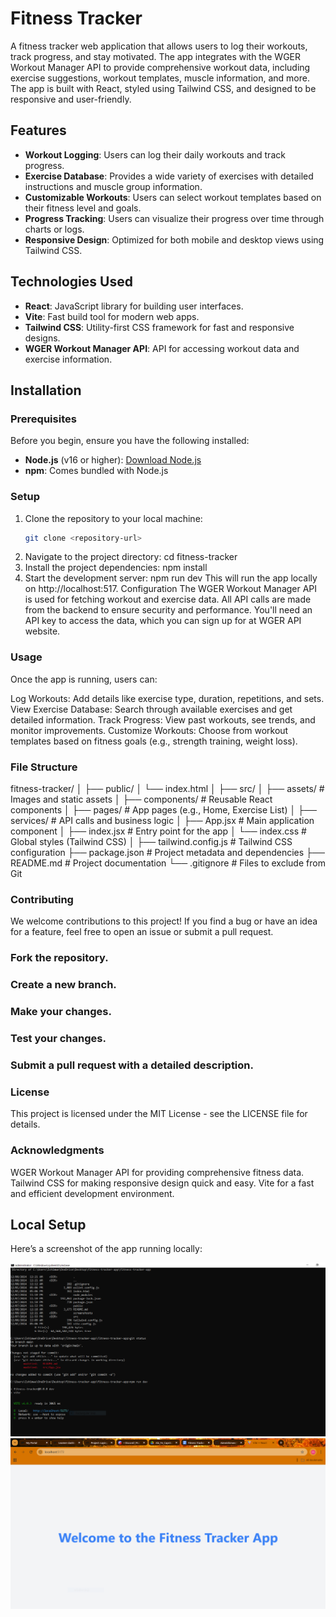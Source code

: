 # Fitness Tracker

A fitness tracker web application that allows users to log their workouts, track progress, and stay motivated. The app integrates with the WGER Workout Manager API to provide comprehensive workout data, including exercise suggestions, workout templates, muscle information, and more. The app is built with React, styled using Tailwind CSS, and designed to be responsive and user-friendly.

## Features

- **Workout Logging**: Users can log their daily workouts and track progress.
- **Exercise Database**: Provides a wide variety of exercises with detailed instructions and muscle group information.
- **Customizable Workouts**: Users can select workout templates based on their fitness level and goals.
- **Progress Tracking**: Users can visualize their progress over time through charts or logs.
- **Responsive Design**: Optimized for both mobile and desktop views using Tailwind CSS.

## Technologies Used

- **React**: JavaScript library for building user interfaces.
- **Vite**: Fast build tool for modern web apps.
- **Tailwind CSS**: Utility-first CSS framework for fast and responsive designs.
- **WGER Workout Manager API**: API for accessing workout data and exercise information.

## Installation

### Prerequisites

Before you begin, ensure you have the following installed:

- **Node.js** (v16 or higher): [Download Node.js](https://nodejs.org/)
- **npm**: Comes bundled with Node.js

### Setup

1. Clone the repository to your local machine:
   ```bash
   git clone <repository-url>
   ```
2. Navigate to the project directory:
   cd fitness-tracker
3. Install the project dependencies:
   npm install
4. Start the development server:
   npm run dev
   This will run the app locally on http://localhost:517.
   Configuration
   The WGER Workout Manager API is used for fetching workout and exercise data. All API calls are made from the backend to ensure security and performance. You'll need an API key to access the data, which you can sign up for at WGER API website.

### Usage

Once the app is running, users can:

Log Workouts: Add details like exercise type, duration, repetitions, and sets.
View Exercise Database: Search through available exercises and get detailed information.
Track Progress: View past workouts, see trends, and monitor improvements.
Customize Workouts: Choose from workout templates based on fitness goals (e.g., strength training, weight loss).

### File Structure

fitness-tracker/
│
├── public/
│ └── index.html
│
├── src/
│ ├── assets/ # Images and static assets
│ ├── components/ # Reusable React components
│ ├── pages/ # App pages (e.g., Home, Exercise List)
│ ├── services/ # API calls and business logic
│ ├── App.jsx # Main application component
│ ├── index.jsx # Entry point for the app
│ └── index.css # Global styles (Tailwind CSS)
│
├── tailwind.config.js # Tailwind CSS configuration
├── package.json # Project metadata and dependencies
├── README.md # Project documentation
└── .gitignore # Files to exclude from Git

### Contributing

We welcome contributions to this project! If you find a bug or have an idea for a feature, feel free to open an issue or submit a pull request.

### Fork the repository.

### Create a new branch.

### Make your changes.

### Test your changes.

### Submit a pull request with a detailed description.

### License

This project is licensed under the MIT License - see the LICENSE file for details.

### Acknowledgments

WGER Workout Manager API for providing comprehensive fitness data.
Tailwind CSS for making responsive design quick and easy.
Vite for a fast and efficient development environment.

## Local Setup

Here’s a screenshot of the app running locally:

![Local Setup](screenshoots/Local%20Setup.PNG)
![Localserver](screenshoots/Local%20server.PNG)
